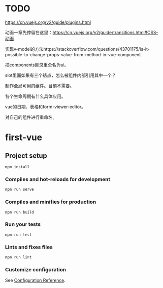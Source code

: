 TODO
========

https://cn.vuejs.org/v2/guide/plugins.html

动画一章先停留在这里：https://cn.vuejs.org/v2/guide/transitions.html#CSS-动画

实现v-model的方法https://stackoverflow.com/questions/43701175/is-it-possible-to-change-props-value-from-method-in-vue-component

把components目录重全名为ui。

slot里面如果有三个结点，怎么被组件内部引用其中一个？

制作全局可用的组件。目前不需要。

各个生命周期有什么具体应用。

vue的日期、表格和form-viewer-editor。

对自己的组件进行重命名。




# first-vue

## Project setup
```
npm install
```

### Compiles and hot-reloads for development
```
npm run serve
```

### Compiles and minifies for production
```
npm run build
```

### Run your tests
```
npm run test
```

### Lints and fixes files
```
npm run lint
```

### Customize configuration
See [Configuration Reference](https://cli.vuejs.org/config/).
